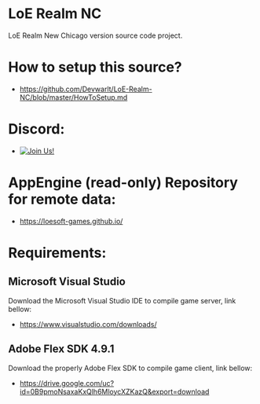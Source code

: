 # LoE Realm NC
LoE Realm New Chicago version source code project.

# How to setup this source?
- https://github.com/Devwarlt/LoE-Realm-NC/blob/master/HowToSetup.md

# Discord:
- [![Join Us!](https://discordapp.com/api/guilds/345060662260531202/embed.png)](https://discord.gg/jHNTjun)

# AppEngine (read-only) Repository for remote data:
- https://loesoft-games.github.io/

# Requirements:

## Microsoft Visual Studio
Download the Microsoft Visual Studio IDE to compile game server, link bellow:
- https://www.visualstudio.com/downloads/

## Adobe Flex SDK 4.9.1
Download the properly Adobe Flex SDK to compile game client, link bellow:
- https://drive.google.com/uc?id=0B9pmoNsaxaKxQlh6MloycXZKazQ&export=download
